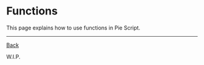 # Functions
This page explains how to use functions in Pie Script.

---
[Back](../README.md)

W.I.P.